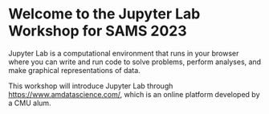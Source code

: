 # Welcome to the Jupyter Lab Workshop for SAMS 2023

Jupyter Lab is a computational environment that runs in your browser where you can write and run code to solve problems, perform analyses, and make graphical representations of data.

This workshop will introduce Jupyter Lab through https://www.amdatascience.com/, which is an online platform developed by a CMU alum.

```{tableofcontents}
```
